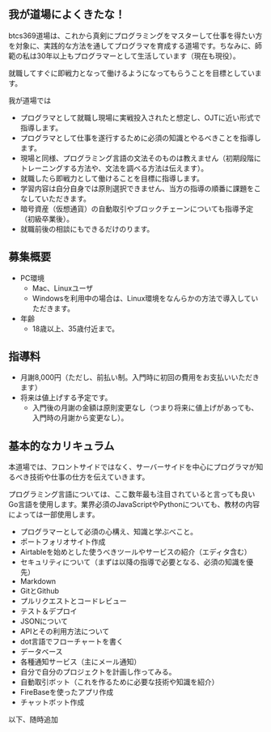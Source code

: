 ## 我が道場によくきたな！

btcs369道場は、これから真剣にプログラミングをマスターして仕事を得たい方を対象に、実践的な方法を通してプログラマを育成する道場です。ちなみに、師範の私は30年以上もプログラマーとして生活しています（現在も現役）。

就職してすぐに即戦力となって働けるようになってもらうことを目標としています。

我が道場では

- プログラマとして就職し現場に実戦投入されたと想定し、OJTに近い形式で指導します。
- プログラマとして仕事を遂行するために必須の知識とやるべきことを指導します。
- 現場と同様、プログラミング言語の文法そのものは教えません（初期段階にトレーニングする方法や、文法を調べる方法は伝えます）。
- 就職したら即戦力として働けることを目標に指導します。
- 学習内容は自分自身では原則選択できません、当方の指導の順番に課題をこなしていただきます。
- 暗号資産（仮想通貨）の自動取引やブロックチェーンについても指導予定（初級卒業後）。
- 就職前後の相談にもできるだけのります。

## 募集概要

- PC環境
  - Mac、Linuxユーザ
  - Windowsを利用中の場合は、Linux環境をなんらかの方法で導入していただきます。
- 年齢
  - 18歳以上、35歳付近まで。

## 指導料

- 月謝8,000円（ただし、前払い制。入門時に初回の費用をお支払いいただきます）
- 将来は値上げする予定です。
  - 入門後の月謝の金額は原則変更なし（つまり将来に値上げがあっても、入門時の月謝から変更なし）。

## 基本的なカリキュラム

本道場では、フロントサイドではなく、サーバーサイドを中心にプログラマが知るべき技術や仕事の仕方を伝えていきます。

プログラミング言語については、ここ数年最も注目されていると言っても良いGo言語を使用します。業界必須のJavaScriptやPythonについても、教材の内容によっては一部使用します。

- プログラマーとして必須の心構え、知識と学ぶべこと。
- ポートフォリオサイト作成
- Airtableを始めとした使うべきツールやサービスの紹介（エディタ含む）
- セキュリティについて（まずは以降の指導で必要となる、必須の知識を優先）
- Markdown
- GitとGithub
- プルリクエストとコードレビュー
- テスト＆デプロイ
- JSONについて
- APIとその利用方法について
- dot言語でフローチャートを書く
- データベース
- 各種通知サービス（主にメール通知）
- 自分で自分のプロジェクトを計画し作ってみる。
- 自動取引ボット（これを作るために必要な技術や知識を紹介）
- FireBaseを使ったアプリ作成
- チャットボット作成

以下、随時追加
